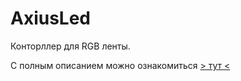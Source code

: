 # AxiusLed

Конторллер для RGB ленты.

С полным описанием можно ознакомиться [> тут <](https://misc.pray-xdd.ru#axiusled)

